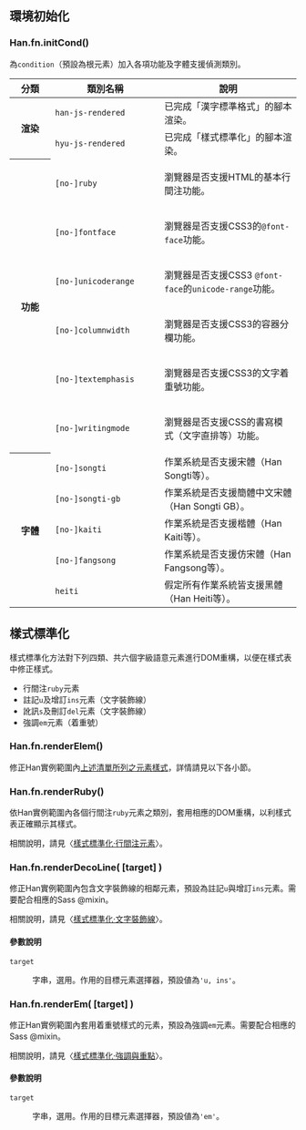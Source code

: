 
 環境初始化 <!-- #init-cond -->
----------

### Han.fn.initCond() <!-- #initCond -->
為`condition`（預設為根元素）加入各項功能及字體支援偵測類別。

<table id='init-cond-class'>
  <style scoped>
#init-cond-class tr:last-child {
  border-bottom: 1px dotted #ddd
}
#init-cond-class th:first-child {
  width: 3.5em;
}
#init-cond-class th:nth-child(2) {
  width: 11em;
}
  </style>
  <thead>
    <th>分類
    <th>類別名稱
    <th>說明
  </thead>
  <tr>
    <th rowspan='2'>渲染
    <td><code>han-js-rendered</code>
    <td>已完成「漢字標準格式」的腳本渲染。
  </tr>
  <tr>
    <td><code>hyu-js-rendered</code>
    <td>已完成「樣式標準化」的腳本渲染。
  </tr>
  <tr>
    <th rowspan='6'>功能
    <td><code>[no-]ruby</code>
    <td>

瀏覽器是否支援HTML的基本行間注功能。
  </tr>
  <tr>
    <td><code>[no-]fontface</code>
    <td>

瀏覽器是否支援CSS3的`@font-face`功能。
  </tr>
  <tr>
    <td><code>[no-]unicoderange</code>
    <td>

瀏覽器是否支援CSS3 `@font-face`的`unicode-range`功能。
  </tr>
  <tr>
    <td><code>[no-]columnwidth</code>
    <td>

瀏覽器是否支援CSS3的容器分欄功能。
  </tr>
  <tr>
    <td><code>[no-]textemphasis</code>
    <td>

瀏覽器是否支援CSS3的文字着重號功能。
  </tr>
  <tr>
    <td><code>[no-]writingmode</code>
    <td>

瀏覽器是否支援CSS的書寫模式（文字直排等）功能。
  </tr>
  <tr>
    <th rowspan='5'>字體
    <td><code>[no-]songti</code>
    <td>作業系統是否支援宋體（Han Songti等）。
  </tr>
  <tr>
    <td><code>[no-]songti-gb</code>
    <td>作業系統是否支援簡體中文宋體（Han Songti GB）。
  </tr>
  <tr>
    <td><code>[no-]kaiti</code>
    <td>作業系統是否支援楷體（Han Kaiti等）。
  </tr>
  <tr>
    <td><code>[no-]fangsong</code>
    <td>作業系統是否支援仿宋體（Han Fangsong等）。
  </tr>
  <tr>
    <td><code>heiti</code>
    <td>假定所有作業系統皆支援黑體（Han Heiti等）。
  </tr>
</table>

 樣式標準化 <!-- #normalize -->
----------
樣式標準化方法對下列四類、共六個字級語意元素進行DOM重構，以便在樣式表中修正樣式。

<a id='list-normalize-elem'></a>
<!-- Use `id` instead of `name` for app.js to position correctly. -->

- 行間注`ruby`元素 
- 註記`u`及增訂`ins`元素（文字裝飾線）
- 訛訊`s`及刪訂`del`元素（文字裝飾線）
- 強調`em`元素（着重號）

### Han.fn.renderElem() <!-- #renderElem -->
修正Han實例範圍內[上述清單所列之元素樣式](#list-normalize-elem)，詳情請見以下各小節。

### Han.fn.renderRuby() <!-- #renderRuby -->
依Han實例範圍內各個行間注`ruby`元素之類別，套用相應的DOM重構，以利樣式表正確顯示其樣式。

相關說明，請見〈[樣式標準化·行間注元素](/manual/yangshi_biaozhunhua#hangjianzhu_yuansu)〉。

### Han.fn.renderDecoLine( [target] ) <!-- #renderDecoLine -->
修正Han實例範圍內包含文字裝飾線的相鄰元素，預設為註記`u`與增訂`ins`元素。需要配合相應的Sass @mixin。

相關說明，請見〈[樣式標準化·文字裝飾線](/manual/yangshi_biaozhunhua#wenzi_zhuangshixian)〉。

#### 參數說明
<dl class='parameter'>
<dt><code>target</code>
<dd>

字串，選用。作用的目標元素選擇器，預設値為`'u, ins'`。
</dl>

### Han.fn.renderEm( [target] ) <!-- #renderEm -->
修正Han實例範圍內套用着重號樣式的元素，預設為強調`em`元素。需要配合相應的Sass @mixin。

相關說明，請見〈[樣式標準化·強調與重點](/manual/yangshi_biaozhunhua#qiangdiao_yu_zhongdian)〉。

#### 參數說明
<dl class='parameter'>
<dt><code>target</code>
<dd>

字串，選用。作用的目標元素選擇器，預設値為`'em'`。
</dl>

